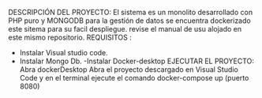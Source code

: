 DESCRIPCIÓN DEL PROYECTO:
El sistema es un monolito desarrollado  con PHP puro y  MONGODB para la gestión de datos se encuentra dockerizado este sitema para su facil despliegue.
revise el manual de usu alojado en este mismo repositorio.
REQUISITOS :
- Instalar Visual studio code.
- Instalar Mongo Db.
-Instalar Docker-desktop
EJECUTAR EL PROYECTO:
Abra dockerDesktop
Abra el proyecto descargado en Visual Studio Code y en el terminal ejecute el comando docker-compose up (puerto 8080)

